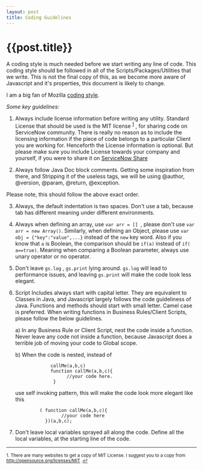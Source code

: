 ```yaml
---
layout: post
title: Coding Guidelines
--- 
```




 {{post.title}}
======================================================





A coding style is much needed before we start writing any line of code. This coding style should be followed in all of the Scripts/Packages/Utilities that we write. This is not the final copy of this, as we become more aware of Javascript and it's properties, this document is likely to change.

I am a big fan of Mozilla [coding style](https://developer.mozilla.org/en-US/docs/Mozilla/Developer_guide/Coding_Style).

_Some key guidelines:_

1. Always include license information before writing any utility. Standard License that should be used is the MIT license <sup><a href="#fn1" id="ref1">1</a></sup> , for sharing code on ServiceNow community.
There is really no reason as to include the licensing information if the piece of code belongs to a particular Client you are working for. Henceforth the License information is optional. But please make sure you include License towards your company and yourself, if you were to share it on [ServiceNow Share](www.share.servicenow.com)


2. Always follow Java Doc block comments. Getting some inspiration from there, and Stripping it of the useless tags, we will be using @author, @version, @param, @return, @exception.

  Please note, this should follow the above exact order.

3. Always, the default indentation is two spaces. Don't use a tab, because tab has different meaning under different environments.
 
4. Always when defining an array, use `var arr = [] `, please don't use `var arr = new Array()`. Similarly, when defining an Object, please use `var obj = {"key":"value",...}` instead of the `new` key word. Also if you know that `a` is Boolean, the comparison should be `if(a)` instead of `if( a==true)`. Meaning when comparing a Boolean parameter, always use unary operator or no operator.

5. Don't leave `gs.log` , `gs.print` lying around. `gs.log` will lead to performance issues, and leaving `gs.print` will make the code look less elegant.

6. Script Includes always start with capital letter. They are equivalent to Classes in Java, and Javascript largely follows the code guideliness of Java. Functions and methods should start with small letter. Camel case is preferred. When writing functions in Business Rules/Client Scripts, please follow the below guidelines.


      a) In any Business Rule or Client Script, nest the code inside a function. Never leave any code not inside a function, because Javascript does a terrible job of moving your code to Global scope.

      b) When the code is nested, instead of

             
                    callMe(a,b,c)
                    function callMe(a,b,c){
                          //your code here.
                     }
 
              
              
      
              
    use self invoking pattern, this will make  the  code  look more elegant like this      
          
             
                ( function callMe(a,b,c){
                        //your code here
                  })(a,b,c);

             
7. Don't leave local variables sprayed all along the code. Define all the local variables, at the starting line of the code.

<hr></hr>

<sup id="fn1">1. There are many websites to get a copy of MIT License. I suggest you to a copy from http://opensource.org/licenses/MIT .<a href="#ref1" title="MIT License">↩</a></sup>


